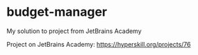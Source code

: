 # budget-manager

My solution to project from JetBrains Academy

Project on JetBrains Academy: https://hyperskill.org/projects/76
